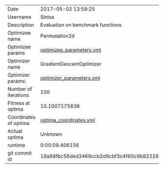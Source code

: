 | | |
| --- | --- |
| Date | 2017-05-02 13:59:25 |
| Username | Sinisa |
| Description | Evaluation on benchmark functions |
| Optimizee name | Permutation2d |
| Optimizee params |  <a href="optimizee_parameters.yml">optimizee_parameters.yml</a>  |
| Optimizer name | GradientDescentOptimizer |
| Optimizer params: |  <a href="optimizer_parameters.yml">optimizer_parameters.yml</a>  |
| Number of iterations | 100 |
| Fitness at optima | 10.1007175838 |
| Coordinates of optima |  <a href="optima_coordinates.yml">optima_coordinates.yml</a>  |
| Actual optima |  Unknown  |
| runtime | 0:00:09.406156 |
| git commit id | 18a98fbc56ded3469ccb2d9cbf3c4f60c9b82228 |